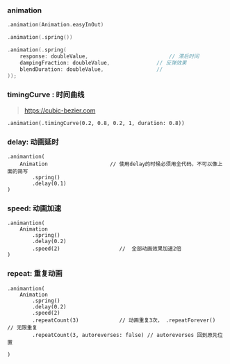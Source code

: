 ###  animation

``` swift
.animation(Animation.easyInOut)

.animation(.spring())

.animation(.spring(
	response: doubleValue,							// 滞后时间
	dampingFraction: doubleValue,				// 反弹效果
	blendDuration: doubleValue,					// 
));

```

### timingCurve : 时间曲线

> https://cubic-bezier.com

```
.animation(.timingCurve(0.2, 0.8, 0.2, 1, duration: 0.8))
```

### delay: 动画延时
```
.animantion(
	Animation					 // 使用delay的时候必须用全代码，不可以像上面的简写
		.spring()
		.delay(0.1)
)
```

### speed: 动画加速
```
.animantion(
	Animation
		.spring()
		.delay(0.2)
		.speed(2)					//	全部动画效果加速2倍
)
```

### repeat: 重复动画
```
.animantion(
	Animation
		.spring()
		.delay(0.2)
		.speed(2)
		.repeatCount(3)				// 动画重复3次， .repeatForever()  // 无限重复
		.repeatCount(3, autoreverses: false) // autoreverses 回到原先位置

)
```

